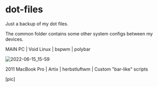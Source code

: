 # dot-files
Just a backup of my dot files.

The common folder contains some other system configs between my devices.

MAIN PC | Void Linux | bspwm | polybar

![2022-06-15_15-59](https://user-images.githubusercontent.com/52689414/173851038-7c8aba9f-07bc-4ab7-b432-e7b21bbfda7e.png)

2011 MacBook Pro | Artix | herbstluftwm | Custom "bar-like" scripts

[pic]
